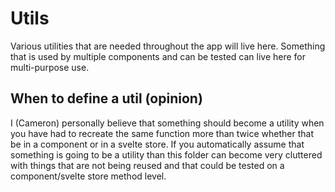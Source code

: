# Utils

Various utilities that are needed throughout the app will live here. Something that is used by multiple components and can be tested can live here for multi-purpose use.

## When to define a util (opinion)

I (Cameron) personally believe that something should become a utility when you have had to recreate the same function more than twice whether that be in a component or in a svelte store. If you automatically assume that something is going to be a utility than this folder can become very cluttered with things that are not being reused and that could be tested on a component/svelte store method level.